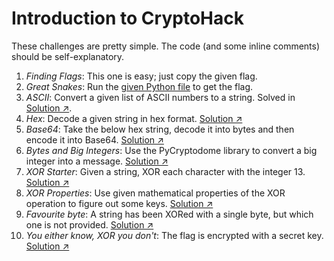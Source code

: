 # Introduction to CryptoHack

These challenges are pretty simple. The code (and some inline comments) should be self-explanatory.

1. *Finding Flags*: This one is easy; just copy the given flag.
2. *Great Snakes*: Run the [given Python file](great_snakes.py) to get the flag.
3. *ASCII*: Convert a given list of ASCII numbers to a string. Solved in [Solution ↗️](ascii.py).
4. *Hex*: Decode a given string in hex format. [Solution ↗️](hex.py)
5. *Base64*: Take the below hex string, decode it into bytes and then encode it into Base64. [Solution ↗️](b64.py)
6. *Bytes and Big Integers*: Use the PyCryptodome library to convert a big integer into a message. [Solution ↗️](big-integer.py)
7. *XOR Starter*: Given a string, XOR each character with the integer 13. [Solution ↗️](xor.py)
8. *XOR Properties*: Use given mathematical properties of the XOR operation to figure out some keys. [Solution ↗️](xor-properties.py)
9. *Favourite byte*: A string has been XORed with a single byte, but which one is not provided. [Solution ↗️](favourite-byte.py)
10. *You either know, XOR you don't*: The flag is encrypted with a secret key. [Solution ↗️](secret-key.py)
